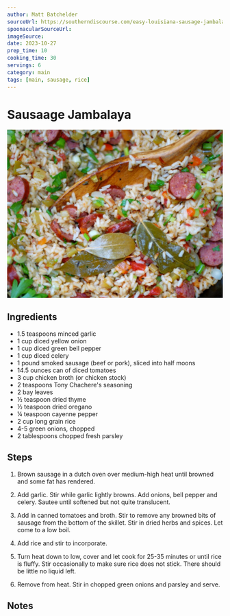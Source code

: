 ```yaml
---
author: Matt Batchelder
sourceUrl: https://southerndiscourse.com/easy-louisiana-sausage-jambalaya/
spoonacularSourceUrl: 
imageSource:
date: 2023-10-27
prep_time: 10
cooking_time: 30
servings: 6
category: main
tags: [main, sausage, rice]
---
```

# Sausaage Jambalaya

![Image of Sausage Jambalaya](../img/sausage-jambalaya.jpeg)

## Ingredients
- 1.5 teaspoons minced garlic
- 1 cup diced yellow onion
- 1 cup diced green bell pepper
- 1 cup diced celery
- 1 pound smoked sausage (beef or pork), sliced into half moons
- 14.5 ounces can of diced tomatoes
- 3 cup chicken broth (or chicken stock)
- 2 teaspoons Tony Chachere's seasoning
- 2 bay leaves
- ½ teaspoon dried thyme
- ½ teaspoon dried oregano
- ¼ teaspoon cayenne pepper
- 2 cup long grain rice
- 4-5 green onions, chopped
- 2 tablespoons chopped fresh parsley

## Steps
1. Brown sausage in a dutch oven over medium-high heat until browned and some fat has rendered.

2. Add garlic. Stir while garlic lightly browns. Add onions, bell pepper and celery. Sautee until softened but not quite translucent. 

3. Add in canned tomatoes and broth. Stir to remove any browned bits of sausage from the bottom of the skillet. Stir in dried herbs and spices. Let come to a low boil. 

4. Add rice and stir to incorporate. 

5. Turn heat down to low, cover and let cook for 25-35 minutes or until rice is fluffy. Stir occasionally to make sure rice does not stick. There should be little no liquid left.

6. Remove from heat. Stir in chopped green onions and parsley and serve.

## Notes